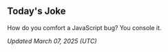 ## Today's Joke
How do you comfort a JavaScript bug? You console it.

*Updated March 07, 2025 (UTC)*
